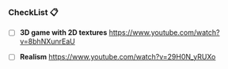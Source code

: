 ### CheckList 📋
 - [ ] **3D game with 2D textures**
	  https://www.youtube.com/watch?v=8bhNXunrEaU
	
- [ ] **Realism**
      https://www.youtube.com/watch?v=29H0N_yRUXo
